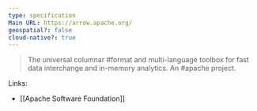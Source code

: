 ```yaml
---
type: specification
Main URL: https://arrow.apache.org/
geospatial?: false
cloud-native?: true
---
```

> The universal columnar #format and multi-language toolbox for fast data interchange and in-memory analytics. An #apache project.

Links:
- [[Apache Software Foundation]]
